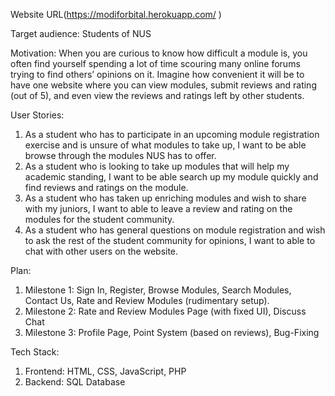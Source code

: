 Website URL(https://modiforbital.herokuapp.com/ )

Target audience: Students of NUS

Motivation: When you are curious to know how difficult a module is, you often find yourself spending a lot of time scouring many online forums trying to find others’ opinions on it. Imagine how convenient it will be to have one website where you can view modules, submit reviews and rating (out of 5), and even view the reviews and ratings left by other students.

User Stories:
1.	As a student who has to participate in an upcoming module registration exercise and is unsure of what modules to take up, I want to be able browse through the modules NUS has to offer.
2.	As a student who is looking to take up modules that will help my academic standing, I want to be able search up my module quickly and find reviews and ratings on the module.
3.	As a student who has taken up enriching modules and wish to share with my juniors, I want to able to leave a review and rating on the modules for the student community.
4.	As a student who has general questions on module registration and wish to ask the rest of the student community for opinions, I want to able to chat with other users on the website.

Plan:
1.	Milestone 1: Sign In, Register, Browse Modules, Search Modules, Contact Us, Rate and Review Modules (rudimentary setup).
2.	Milestone 2: Rate and Review Modules Page (with fixed UI), Discuss Chat
3.	Milestone 3: Profile Page, Point System (based on reviews), Bug-Fixing

Tech Stack:
1.	Frontend: HTML, CSS, JavaScript, PHP
2.	Backend: SQL Database

